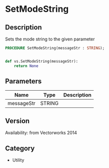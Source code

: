 # SetModeString

## Description
Sets the mode string to the given parameter

```pascal
PROCEDURE SetModeString(messageStr : STRING);
```

```python

def vs.SetModeString(messageStr):
    return None
```

## Parameters
|Name|Type|Description|
|---|---|---|
|messageStr|STRING||

## Version
Availability: from Vectorworks 2014
## Category
* Utility

